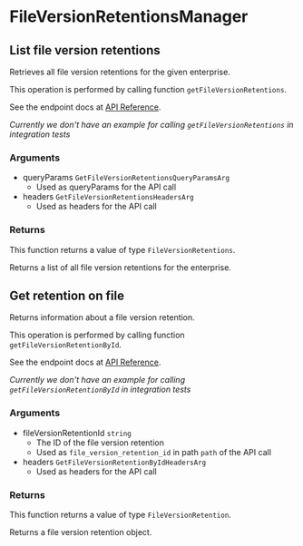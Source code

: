 # FileVersionRetentionsManager

## List file version retentions

Retrieves all file version retentions for the given enterprise.

This operation is performed by calling function `getFileVersionRetentions`.

See the endpoint docs at
[API Reference](https://developer.box.com/reference/get-file-version-retentions/).

*Currently we don't have an example for calling `getFileVersionRetentions` in integration tests*

### Arguments

- queryParams `GetFileVersionRetentionsQueryParamsArg`
  - Used as queryParams for the API call
- headers `GetFileVersionRetentionsHeadersArg`
  - Used as headers for the API call


### Returns

This function returns a value of type `FileVersionRetentions`.

Returns a list of all file version retentions for the enterprise.


## Get retention on file

Returns information about a file version retention.

This operation is performed by calling function `getFileVersionRetentionById`.

See the endpoint docs at
[API Reference](https://developer.box.com/reference/get-file-version-retentions-id/).

*Currently we don't have an example for calling `getFileVersionRetentionById` in integration tests*

### Arguments

- fileVersionRetentionId `string`
  - The ID of the file version retention
  - Used as `file_version_retention_id` in path `path` of the API call
- headers `GetFileVersionRetentionByIdHeadersArg`
  - Used as headers for the API call


### Returns

This function returns a value of type `FileVersionRetention`.

Returns a file version retention object.


